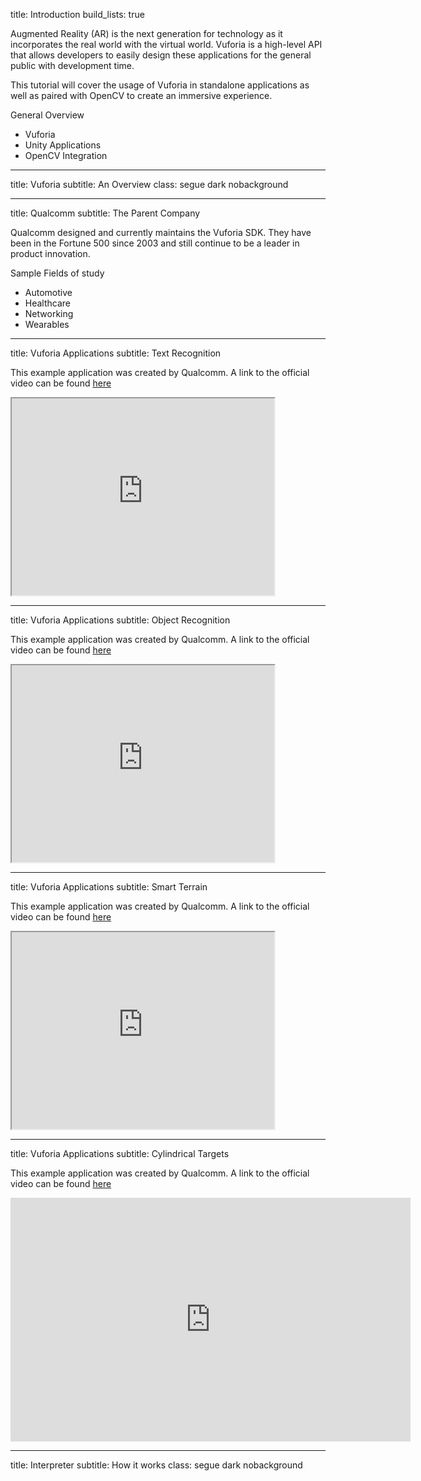 <!-- Intro -->
title: Introduction
build_lists: true

Augmented Reality (AR) is the next generation for technology as it incorporates
the real world with the virtual world. Vuforia is a high-level API that allows
developers to easily design these applications for the general public with development time.

This tutorial will cover the usage of Vuforia in standalone applications as
well as paired with OpenCV to create an immersive experience.

General Overview
- Vuforia
- Unity Applications
- OpenCV Integration

---
<!-- Vuforia -->
title: Vuforia
subtitle: An Overview
class: segue dark nobackground

---
title: Qualcomm
subtitle: The Parent Company

Qualcomm designed and currently maintains the Vuforia SDK. They have been in the Fortune 500 since 2003 and  still continue to be a leader in product innovation.

Sample Fields of study
- Automotive
- Healthcare
- Networking
- Wearables

---
title: Vuforia Applications
subtitle: Text Recognition

This example application was created by Qualcomm. A link to the official video
can be found [here](https://www.youtube.com/watch?v=KLqFQ2u52iU)

<iframe width="420" height="315"
	src="https://www.youtube.com/watch?v=KLqFQ2u52iU">
</iframe>

---
title: Vuforia Applications
subtitle: Object Recognition

This example application was created by Qualcomm. A link to the official video
can be found [here](https://www.youtube.com/watch?v=mXpr37pR34U)

<iframe width="420" height="315"
	src="https://www.youtube.com/watch?v=mXpr37pR34U">
</iframe>

---
title: Vuforia Applications
subtitle: Smart Terrain

This example application was created by Qualcomm. A link to the official video
can be found [here](https://www.youtube.com/watch?v=UOfN1plW_Hw)

<iframe width="420" height="315"
	src="https://www.youtube.com/watch?v=UOfN1plW_Hw">
</iframe>

---
title: Vuforia Applications
subtitle: Cylindrical Targets

This example application was created by Qualcomm. A link to the official video
can be found [here](https://www.youtube.com/watch?v=LqgmlkJcqA4)

<object width="640" height="390">
<param name="movie"
		value="https://www.youtube.com/v/LqgmlkJcqA4?version=3&autoplay=0&autohide=1&rel=0"></param>
<param name="allowScriptAccess" value="always"></param>
<embed src="https://www.youtube.com/v/LqgmlkJcqA4?version=3&autoplay=0&autohide=1&rel=0"
		type="application/x-shockwave-flash"
		allowscriptaccess="always"
		width="640" height="390"></embed>
</object>

---
<!-- How an interpreter works -->
title: Interpreter
subtitle: How it works
class: segue dark nobackground
